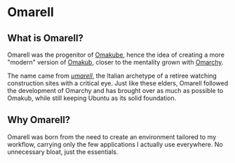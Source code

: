 # Omarell

## What is Omarell?

Omarell was the progenitor of [Omakube](https://github.com/Kasui92/omakube), hence the idea of creating a more "modern" version of [Omakub](https://omakub.org), closer to the mentality grown with [Omarchy](https://omarchy.org).

The name came from [_umarell_](https://en.wikipedia.org/wiki/Umarell), the Italian archetype of a retiree watching construction sites with a critical eye. Just like these elders, Omarell followed the development of Omarchy and has brought over as much as possible to Omakub, while still keeping Ubuntu as its solid foundation.

## Why Omarell?

Omarell was born from the need to create an environment tailored to my workflow, carrying only the few applications I actually use everywhere. No unnecessary bloat, just the essentials.
